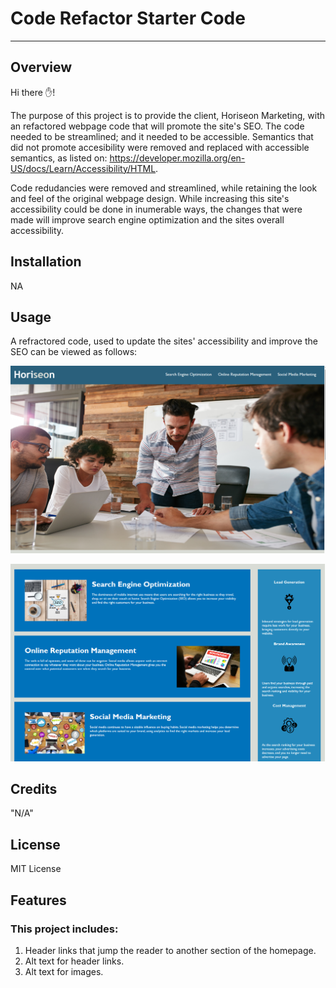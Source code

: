 # Code Refactor Starter Code
***
## Overview

Hi there ✋!

The purpose of this project is to provide the client, Horiseon Marketing, with an refactored webpage code that will promote the site's SEO. The code needed to be streamlined; and it needed to be accessible. Semantics that did not promote accesibility were removed and replaced with accessible semantics, as listed on: https://developer.mozilla.org/en-US/docs/Learn/Accessibility/HTML. 

Code redudancies were removed and streamlined, while retaining the look and feel of the original webpage design. While increasing this site's accessibility could be done in inumerable ways, the changes that were made will improve search engine optimization and the sites overall accessibility. 


## Installation

NA

## Usage
A refractored code, used to update the sites' accessibility and improve the SEO can be viewed as follows:

![Marketing Site Top](Develop/assets/images/webpage1.png)

![Marketing Site Bottom](Develop/assets/images/webpage2.png)

## Credits

"N/A"

## License

MIT License


## Features

### This project includes:
1. Header links that jump the reader to another section of the homepage.
2. Alt text for header links.
3. Alt text for images.

